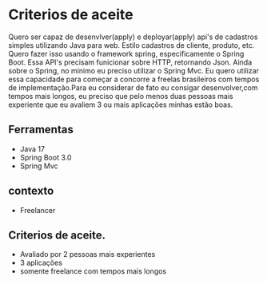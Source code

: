 # Criterios de aceite

Quero ser capaz de desenvlver(apply) e deployar(apply) api's de cadastros simples utilizando Java para web. Estilo cadastros de cliente, produto, etc. Quero fazer isso usando o framework spring, especificamente o Spring Boot. Essa API's precisam funicionar sobre HTTP, retornando Json. Ainda sobre o Spring, no mínimo eu preciso utilizar o Spring Mvc. Eu quero utilizar essa capacidade para começar a concorre a freelas brasileiros com tempos de implementação.Para eu considerar de fato eu consigar desenvolver,com tempos mais longos, eu preciso que pelo menos duas pessoas mais experiente que eu avaliem 3 ou mais aplicações minhas estão boas.

## Ferramentas

- Java 17
- Spring Boot 3.0
- Spring Mvc

## contexto

- Freelancer

## Criterios de aceite.

- Avaliado por 2 pessoas mais experientes
- 3 aplicações
- somente freelance com tempos mais longos

